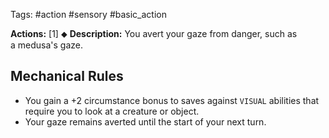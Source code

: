 Tags: #action #sensory #basic_action 

**Actions:** [1] ⬥
**Description:** You avert your gaze from danger, such as a medusa's gaze.

## Mechanical Rules

- You gain a +2 circumstance bonus to saves against `VISUAL` abilities that require you to look at a creature or object.
- Your gaze remains averted until the start of your next turn.